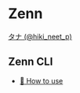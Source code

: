 # Zenn

[タナ (@hiki_neet_p)](https://zenn.dev/hiki_neet_p)

## Zenn CLI

* [📘 How to use](https://zenn.dev/zenn/articles/zenn-cli-guide)